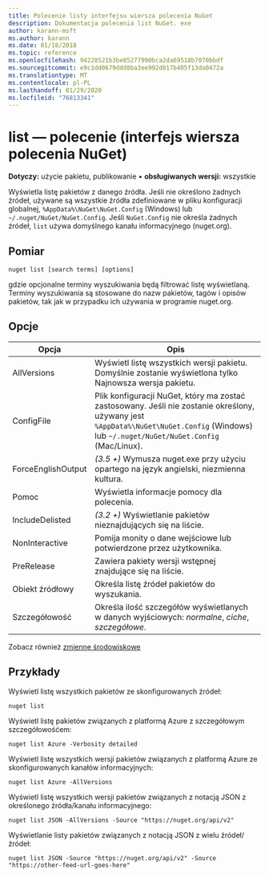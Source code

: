```yaml
---
title: Polecenie listy interfejsu wiersza polecenia NuGet
description: Dokumentacja polecenia list NuGet. exe
author: karann-msft
ms.author: karann
ms.date: 01/18/2018
ms.topic: reference
ms.openlocfilehash: 94228521b3be85277990bca2da69518b7070bbdf
ms.sourcegitcommit: e9c1dd0679ddd8ba3ee992d817b405f13da0472a
ms.translationtype: MT
ms.contentlocale: pl-PL
ms.lasthandoff: 01/29/2020
ms.locfileid: "76813341"
---
```

# <a name="list-command-nuget-cli"></a>list — polecenie (interfejs wiersza polecenia NuGet)

**Dotyczy:** użycie pakietu, publikowanie &bullet; **obsługiwanych wersji:** wszystkie

Wyświetla listę pakietów z danego źródła. Jeśli nie określono żadnych źródeł, używane są wszystkie źródła zdefiniowane w pliku konfiguracji globalnej, `%AppData%\NuGet\NuGet.Config` (Windows) lub `~/.nuget/NuGet/NuGet.Config`. Jeśli `NuGet.Config` nie określa żadnych źródeł, `list` używa domyślnego kanału informacyjnego (nuget.org).

## <a name="usage"></a>Pomiar

```cli
nuget list [search terms] [options]
```

gdzie opcjonalne terminy wyszukiwania będą filtrować listę wyświetlaną. Terminy wyszukiwania są stosowane do nazw pakietów, tagów i opisów pakietów, tak jak w przypadku ich używania w programie nuget.org.

## <a name="options"></a>Opcje

| Opcja | Opis |
| --- | --- |
| AllVersions | Wyświetl listę wszystkich wersji pakietu. Domyślnie zostanie wyświetlona tylko Najnowsza wersja pakietu. |
| ConfigFile | Plik konfiguracji NuGet, który ma zostać zastosowany. Jeśli nie zostanie określony, używany jest `%AppData%\NuGet\NuGet.Config` (Windows) lub `~/.nuget/NuGet/NuGet.Config` (Mac/Linux).|
| ForceEnglishOutput | *(3.5 +)* Wymusza nuget.exe przy użyciu opartego na język angielski, niezmienna kultura. |
| Pomoc | Wyświetla informacje pomocy dla polecenia. |
| IncludeDelisted | *(3.2 +)* Wyświetlanie pakietów nieznajdujących się na liście. |
| NonInteractive | Pomija monity o dane wejściowe lub potwierdzone przez użytkownika. |
| PreRelease | Zawiera pakiety wersji wstępnej znajdujące się na liście. |
| Obiekt źródłowy | Określa listę źródeł pakietów do wyszukania. |
| Szczegółowość | Określa ilość szczegółów wyświetlanych w danych wyjściowych: *normalne*, *ciche*, *szczegółowe*. |

Zobacz również [zmienne środowiskowe](cli-ref-environment-variables.md)

## <a name="examples"></a>Przykłady

Wyświetl listę wszystkich pakietów ze skonfigurowanych źródeł:
```
nuget list
```
Wyświetl listę pakietów związanych z platformą Azure z szczegółowym szczegółowośćem:
```
nuget list Azure -Verbosity detailed
```
Wyświetl listę wszystkich wersji pakietów związanych z platformą Azure ze skonfigurowanych kanałów informacyjnych:
```
nuget list Azure -AllVersions
```
Wyświetl listę wszystkich wersji pakietów związanych z notacją JSON z określonego źródła/kanału informacyjnego:
```
nuget list JSON -AllVersions -Source "https://nuget.org/api/v2"
```
Wyświetlanie listy pakietów związanych z notacją JSON z wielu źródeł/źródeł:
```
nuget list JSON -Source "https://nuget.org/api/v2" -Source "https://other-feed-url-goes-here"
```

